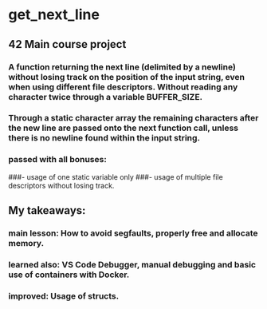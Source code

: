 # get_next_line
## 42 Main course project

### A function returning the next line (delimited by a newline) without losing track on the position of the input string, even when using different file descriptors. Without reading any character twice through a variable BUFFER_SIZE.
### Through a static character array the remaining characters after the new line are passed onto the next function call, unless there is no newline found within the input string.

### passed with all bonuses:

###- usage of one static variable only
###- usage of multiple file descriptors without losing track.

## My takeaways:

### main lesson:  How to avoid segfaults, properly free and allocate memory.

### learned also: VS Code Debugger, manual debugging and basic use of containers with Docker.
### improved:     Usage of structs.
